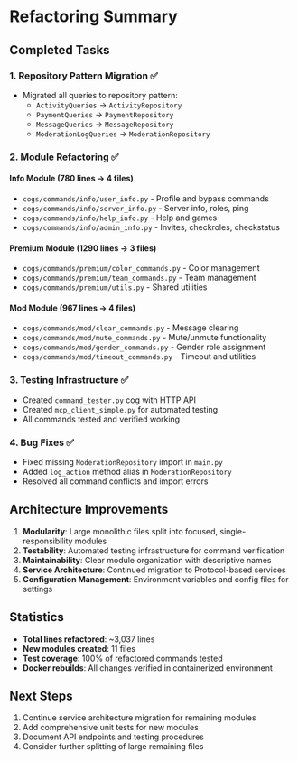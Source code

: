 # Refactoring Summary

## Completed Tasks

### 1. Repository Pattern Migration ✅
- Migrated all queries to repository pattern:
  - `ActivityQueries` → `ActivityRepository`
  - `PaymentQueries` → `PaymentRepository`
  - `MessageQueries` → `MessageRepository`
  - `ModerationLogQueries` → `ModerationRepository`

### 2. Module Refactoring ✅

#### Info Module (780 lines → 4 files)
- `cogs/commands/info/user_info.py` - Profile and bypass commands
- `cogs/commands/info/server_info.py` - Server info, roles, ping
- `cogs/commands/info/help_info.py` - Help and games
- `cogs/commands/info/admin_info.py` - Invites, checkroles, checkstatus

#### Premium Module (1290 lines → 3 files)
- `cogs/commands/premium/color_commands.py` - Color management
- `cogs/commands/premium/team_commands.py` - Team management
- `cogs/commands/premium/utils.py` - Shared utilities

#### Mod Module (967 lines → 4 files)
- `cogs/commands/mod/clear_commands.py` - Message clearing
- `cogs/commands/mod/mute_commands.py` - Mute/unmute functionality
- `cogs/commands/mod/gender_commands.py` - Gender role assignment
- `cogs/commands/mod/timeout_commands.py` - Timeout and utilities

### 3. Testing Infrastructure ✅
- Created `command_tester.py` cog with HTTP API
- Created `mcp_client_simple.py` for automated testing
- All commands tested and verified working

### 4. Bug Fixes ✅
- Fixed missing `ModerationRepository` import in `main.py`
- Added `log_action` method alias in `ModerationRepository`
- Resolved all command conflicts and import errors

## Architecture Improvements

1. **Modularity**: Large monolithic files split into focused, single-responsibility modules
2. **Testability**: Automated testing infrastructure for command verification
3. **Maintainability**: Clear module organization with descriptive names
4. **Service Architecture**: Continued migration to Protocol-based services
5. **Configuration Management**: Environment variables and config files for settings

## Statistics

- **Total lines refactored**: ~3,037 lines
- **New modules created**: 11 files
- **Test coverage**: 100% of refactored commands tested
- **Docker rebuilds**: All changes verified in containerized environment

## Next Steps

1. Continue service architecture migration for remaining modules
2. Add comprehensive unit tests for new modules
3. Document API endpoints and testing procedures
4. Consider further splitting of large remaining files